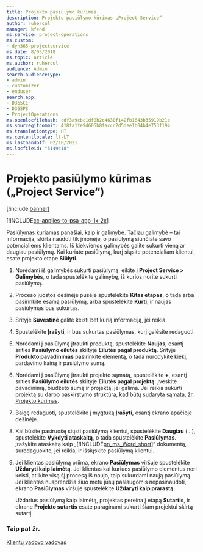 ```yaml
---
title: Projekto pasiūlymo kūrimas
description: Projekto pasiūlymo kūrimas „Project Service“
author: ruhercul
manager: kfend
ms.service: project-operations
ms.custom:
- dyn365-projectservice
ms.date: 8/03/2018
ms.topic: article
ms.author: ruhercul
audience: Admin
search.audienceType:
- admin
- customizer
- enduser
search.app:
- D365CE
- D365PS
- ProjectOperations
ms.openlocfilehash: cdf3a9cbc1df0b2c4630f142fb1643b35919b21e
ms.sourcegitcommit: 418fa1fe9d605b8faccc2d5dee1b04b4e753f194
ms.translationtype: HT
ms.contentlocale: lt-LT
ms.lasthandoff: 02/10/2021
ms.locfileid: "5149418"
---
```

# <a name="create-a-project-quote-project-service"></a>Projekto pasiūlymo kūrimas („Project Service“)

[!include [banner](../includes/psa-now-project-operations.md)]

[!INCLUDE[cc-applies-to-psa-app-1x-2x](../includes/cc-applies-to-psa-app-1x-2x.md)]

Pasiūlymas kuriamas panašiai, kaip ir galimybė. Tačiau galimybė – tai informacija, skirta naudoti tik įmonėje, o pasiūlymą siunčiate savo potencialiems klientams. Iš kiekvienos galimybės galite sukurti vieną ar daugiau pasiūlymų. Kai kuriate pasiūlymą, kurį siųsite potencialiam klientui, esate projekto etape **Siūlyti**.  
  
1. Norėdami iš galimybės sukurti pasiūlymą, eikite į **Project Service > Galimybės**, o tada spustelėkite galimybę, iš kurios norite sukurti pasiūlymą.  
  
2. Proceso juostos dešinėje pusėje spustelėkite **Kitas etapas**, o tada arba pasirinkite esamą pasiūlymą, arba spustelėkite **Kurti**, ir naujas pasiūlymas bus sukurtas.  
  
3. Srityje **Suvestinė** galite keisti bet kurią informaciją, jei reikia.  
  
4. Spustelėkite **Įrašyti**, ir bus sukurtas pasiūlymas, kurį galėsite redaguoti.  
  
5. Norėdami į pasiūlymą įtraukti produktą, spustelėkite **Naujas**, esantį srities **Pasiūlymo eilutės** skiltyje **Eilutės pagal produktą**. Srityje **Produkto pavadinimas** pasirinkite elementą, o tada nurodykite kiekį, pardavimo kainą ir pasiūlymo sumą.  
  
6. Norėdami į pasiūlymą įtraukti projekto sąmatą, spustelėkite **+**, esantį srities **Pasiūlymo eilutės** skiltyje **Eilutės pagal projektą**. Įveskite pavadinimą, biudžeto sumą ir projektą, jei galima. Jei reikia sukurti projektą su darbo paskirstymo struktūra, kad būtų sudaryta sąmata, žr. [Projekto kūrimas](../psa/create-project.md).  
  
7. Baigę redaguoti, spustelėkite į mygtuką **Įrašyti**, esantį ekrano apačioje dešinėje.  
  
8. Kai būsite pasiruošę siųsti pasiūlymą klientui, spustelėkite **Daugiau** (...), spustelėkite **Vykdyti ataskaitą**, o tada spustelėkite **Pasiūlymas**. Įrašykite ataskaitą kaip „[!INCLUDE[pn_ms_Word_short](../includes/pn-ms-word-short.md)]“ dokumentą, suredaguokite, jei reikia, ir išsiųskite pasiūlymą klientui.  
  
9. Jei klientas pasiūlymą priima, ekrano **Pasiūlymas** viršuje spustelėkite **Uždaryti kaip laimėtą**. Jei klientas kai kuriuos pasiūlymo elementus nori keisti, atlikite visą šį procesą iš naujo, taip sukurdami naują pasiūlymą. Jei klientas nusprendžia šiuo metu jūsų paslaugomis nepasinaudoti, ekrano **Pasiūlymas** viršuje spustelėkite **Uždaryti kaip prarastą**.  
  
   Uždarius pasiūlymą kaip laimėtą, projektas pereina į etapą **Sutartis**, ir ekrane **Projekto sutartis** esate paraginami sukurti šiam projektui skirtą sutartį.  
  
### <a name="see-also"></a>Taip pat žr.  
 [Klientų vadovo vadovas](../psa/account-manager-guide.md)
